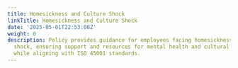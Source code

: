 ```yaml
---
title: Homesickness and Culture Shock
linkTitle: Homesickness and Culture Shock
date: '2025-05-01T22:53:00Z'
weight: 0
description: Policy provides guidance for employees facing homesickness and culture
  shock, ensuring support and resources for mental health and cultural integration,
  while aligning with ISO 45001 standards.
---
```



<!-- Unsupported block type: unsupported -->